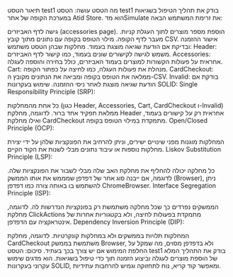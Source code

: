 תיאור הטסט test1
מה הטסט עושה:
הטסט test1 בודק את תהליך הטיפול בשגיאות במערכת הקופה של אתר Atid Store. הוא מדSimulate את זרימת המשתמש הבאה:

גישה לדף האביזרים (accessories page).
הוספת מספר מוצרים לתוך העגלת קניות.
מעבר לדף הקופה.
מילוי הטופס בקופה עם נתונים מתוך קובץ CSV.
אישור ההזמנה ובדיקת אם הודעת שגיאה מוצגת בעמוד.
מחלקות שבהן הטסט משתמש:
Header: משמש לגישה לקישורים שונים בעמוד, כמו קישור לדף האביזרים.
Accessories: אחראית על פעולות הקשורות למוצרים בעמוד האביזרים, כולל בחירה והוספה לעגלה.
Cart: מנהלת את פעולות העגלה, כמו לחיצה על כפתור הקופה.
CardCheckout: ממלאה את הטופס בקופה ומביאה את הנתונים מקובץ ה-CSV.
Invalid: בודקת אם הודעת שגיאה מוצגת לאחר ניסי ההזמנה.
שימוש בעקרונות SOLID:
Single Responsibility Principle (SRP):

כל אחת מהמחלקות (כגון Header, Accessories, Cart, CardCheckout ו-Invalid) ממלאת תפקיד אחד ברור. לדוגמה, מחלקת Header אחראית רק על קישורים בעמוד, ואילו מחלקת CardCheckout מתמקדת במילוי הטופס בקופה.
Open/Closed Principle (OCP):

המחלקות מוגנות מפני שינויים ישירים, וניתן להרחיב את הפונקציות שלהן על ידי יצירת מחלקות נוספות או עיבוד נתונים מבלי לשנות את הקוד הקיים.
Liskov Substitution Principle (LSP):

כל מחלקה יכולה להחליף את מחלקת האב שלה מבלי לשבור את הפונקציות שלה. לדוגמה, אם ייבנה סוג אחר של דפדפן שמממש את אותו הממשק (Browser), ניתן להשתמש בו באותה צורה כמו דפדפן ChromeBrowser.
Interface Segregation Principle (ISP):

הממשקים נפרדים כך שכל מחלקה משתמשת רק בפונקציות הנדרשות לה. לדוגמה, מחלקת ClickActions מתמקדת בפעולות לחיצה, ולא בקטגוריות אחרות של אינטראקציה עם הדפדפן.
Dependency Inversion Principle (DIP):

המחלקות תלויות בממשקים ולא במחלקות קונקרטיות. לדוגמה, מחלקת CardCheckout משתמשת בממשק Browser, ולא בדפדפן מסוים, מה שמקל על החלפת המימוש אם יש צורך בכך בעתיד.
סיכום:
הטסט test1 בודק את התהליך המלא של הוספת מוצרים לעגלה וביצוע הזמנה תוך כדי טיפול בשגיאות. הוא מדגים שימוש עקרוני בעקרונות SOLID, ומאפשר קוד קריא, נוח לתחזוקה וגמיש להרחבות עתידיות.






